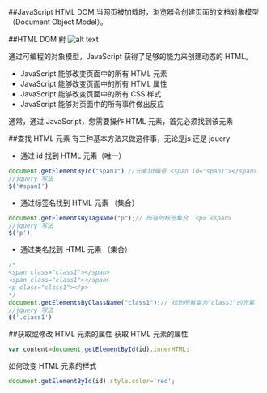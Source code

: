 ##JavaScript HTML DOM
当网页被加载时，浏览器会创建页面的文档对象模型（Document Object Model）。

##HTML DOM 树
![alt text](https://raw.githubusercontent.com/HangzhouPolytechnic/HappyJs/master/lesson4-DOM%E6%93%8D%E4%BD%9C%E5%92%8C%E8%A1%A8%E5%8D%95%E7%9A%84%E5%9F%BA%E6%9C%AC%E9%AA%8C%E8%AF%81/Domtree.gif "Title")

通过可编程的对象模型，JavaScript 获得了足够的能力来创建动态的 HTML。

* JavaScript 能够改变页面中的所有 HTML 元素
* JavaScript 能够改变页面中的所有 HTML 属性
* JavaScript 能够改变页面中的所有 CSS 样式
* JavaScript 能够对页面中的所有事件做出反应

通常，通过 JavaScript，您需要操作 HTML 元素，首先必须找到该元素

##查找 HTML 元素
有三种基本方法来做这件事，无论是js 还是 jquery

* 通过 id 找到 HTML 元素（唯一）
```javascript
document.getElementById("span1") //元素id编号 <span id="span1"></span>
//jquery 写法
$('#span1')
```
* 通过标签名找到 HTML 元素  （集合）
```javascript
document.getElementsByTagName("p");// 所有的标签集合  <p> <span>
//jquery 写法
$('p')
```
* 通过类名找到 HTML 元素 （集合）
```javascript
/*
<span class="class1"></span>
<span class="class1"></span>
<p class="class1"></p>
*/
document.getElementsByClassName("class1");// 找到所有类为"class1"的元素 
//jquery 写法
$('.class1')

```
##获取或修改 HTML 元素的属性
获取 HTML 元素的属性
```javascript
var content=document.getElementById(id).innerHTML;
```
如何改变 HTML 元素的样式
```javascript
document.getElementById(id).style.color='red';
```

